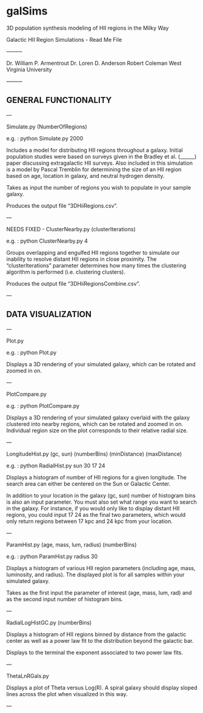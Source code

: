 # galSims
3D population synthesis modeling of HII regions in the Milky Way


Galactic HII Region Simulations - Read Me File

———

Dr. William P. Armentrout
Dr. Loren D. Anderson
Robert Coleman
West Virginia University

———

## GENERAL FUNCTIONALITY ##

—

Simulate.py (NumberOfRegions)

e.g. : python Simulate.py 2000

Includes a model for distributing HII regions throughout a galaxy. Initial population studies were
based on surveys given in the Bradley et al. (______) paper discussing extragalactic HII surveys.
Also included in this simulation is a model by Pascal Tremblin for determining the size of an HII
region based on age, location in galaxy, and neutral hydrogen density.

Takes as input the number of regions you wish to populate in your sample galaxy.

Produces the output file “3DHiiRegions.csv”.

—

NEEDS FIXED - ClusterNearby.py (clusterIterations)

e.g. : python ClusterNearby.py 4

Groups overlapping and engulfed HII regions together to simulate our inability to
resolve distant HII regions in close proximity. The “clusterIterations” parameter determines
how many times the clustering algorithm is performed (i.e. clustering clusters).

Produces the output file “3DHiiRegionsCombine.csv”.

—

## DATA VISUALIZATION ##

—

Plot.py

e.g. : python Plot.py

Displays a 3D rendering of your simulated galaxy, which can be rotated and zoomed in on.

—

PlotCompare.py

e.g. : python PlotCompare.py

Displays a 3D rendering of your simulated galaxy overlaid with the galaxy clustered into
nearby regions, which can be rotated and zoomed in on. Individual region size on the plot
corresponds to their relative radial size.

—

LongitudeHist.py (gc, sun) (numberBins) (minDistance) (maxDistance)

e.g. : python RadialHist.py sun 30 17 24

Displays a histogram of number of HII regions for a given longitude. The search area
can either be centered on the Sun or Galactic Center.

In addition to your location in the galaxy (gc, sun) number of histogram bins is also
an input parameter. You must also set what range you want to search in the galaxy. For
instance, if you would only like to display distant HII regions, you could input 17 24 as the
final two parameters, which would only return regions between 17 kpc and 24 kpc from your
location.

—

ParamHist.py (age, mass, lum, radius) (numberBins)

e.g. : python ParamHist.py radius 30

Displays a histogram of various HII region parameters (including age, mass, luminosity, and
radius). The displayed plot is for all samples within your simulated galaxy.

Takes as the first input the parameter of interest (age, mass, lum, rad) and as the second
input number of histogram bins.

—

RadialLogHistGC.py (numberBins)

Displays a histogram of HII regions binned by distance from the galactic center as well as
a power law fit to the distribution beyond the galactic bar.

Displays to the terminal the exponent associated to two power law fits.

—

ThetaLnRGals.py

Displays a plot of Theta versus Log(R). A spiral galaxy should display sloped lines across the plot when visualized in this way.

—


